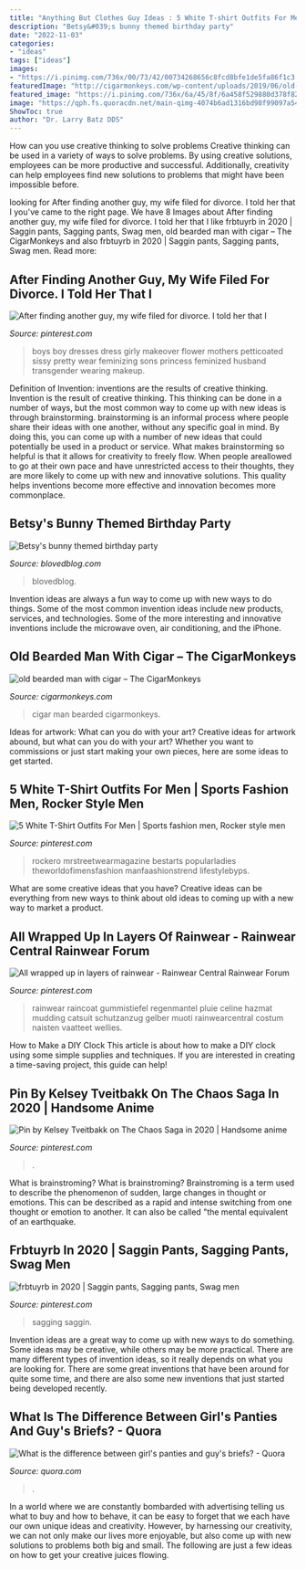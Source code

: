 ```yaml
---
title: "Anything But Clothes Guy Ideas : 5 White T-shirt Outfits For Men"
description: "Betsy&#039;s bunny themed birthday party"
date: "2022-11-03"
categories:
- "ideas"
tags: ["ideas"]
images:
- "https://i.pinimg.com/736x/00/73/42/00734268656c8fcd8bfe1de5fa86f1c3.jpg"
featuredImage: "http://cigarmonkeys.com/wp-content/uploads/2019/06/old-barded-man-with-cigar-2.jpg"
featured_image: "https://i.pinimg.com/736x/6a/45/8f/6a458f529880d378f820d1929149818b--new-daddy-pretty-boys.jpg"
image: "https://qph.fs.quoracdn.net/main-qimg-4074b6ad1316bd98f99097a54c37e7b6"
ShowToc: true
author: "Dr. Larry Batz DDS"
---
```



How can you use creative thinking to solve problems
Creative thinking can be used in a variety of ways to solve problems. By using creative solutions, employees can be more productive and successful. Additionally, creativity can help employees find new solutions to problems that might have been impossible before.

	

		
looking for After finding another guy, my wife filed for divorce. I told her that I you've came to the right page. We have 8 Images about After finding another guy, my wife filed for divorce. I told her that I like frbtuyrb in 2020 | Saggin pants, Sagging pants, Swag men, old bearded man with cigar – The CigarMonkeys and also frbtuyrb in 2020 | Saggin pants, Sagging pants, Swag men. Read more:
		
    
## After Finding Another Guy, My Wife Filed For Divorce. I Told Her That I

<img loading=lazy src="https://i.pinimg.com/736x/6a/45/8f/6a458f529880d378f820d1929149818b--new-daddy-pretty-boys.jpg" onerror="this.onerror=null;this.src='https://tse1.mm.bing.net/th?id=OIP.5sFvgVc28gtP3SOImz1DYQHaJ3&amp;pid=15.1';" alt="After finding another guy, my wife filed for divorce. I told her that I">

_Source: pinterest.com_

>boys boy dresses dress girly makeover flower mothers petticoated sissy pretty wear feminizing sons princess feminized husband transgender wearing makeup. 

	

Definition of Invention: inventions are the results of creative thinking.
Invention is the result of creative thinking. This thinking can be done in a number of ways, but the most common way to come up with new ideas is through brainstorming. brainstorming is an informal process where people share their ideas with one another, without any specific goal in mind. By doing this, you can come up with a number of new ideas that could potentially be used in a product or service.
What makes brainstorming so helpful is that it allows for creativity to freely flow. When people areallowed to go at their own pace and have unrestricted access to their thoughts, they are more likely to come up with new and innovative solutions. This quality helps inventions become more effective and innovation becomes more commonplace.

    
## Betsy&#039;s Bunny Themed Birthday Party

<img loading=lazy src="https://blovedblog.com/wp-content/uploads/2015/04/BLOVED-Bunny-First-Birthday-Party-11.jpg" onerror="this.onerror=null;this.src='https://tse4.mm.bing.net/th?id=OIP.jt8fLoKeRrVtu8_XlveRXQHaLH&amp;pid=15.1';" alt="Betsy&#039;s bunny themed birthday party">

_Source: blovedblog.com_

>blovedblog. 

	

Invention ideas are always a fun way to come up with new ways to do things. Some of the most common invention ideas include new products, services, and technologies. Some of the more interesting and innovative inventions include the microwave oven, air conditioning, and the iPhone.

    
## Old Bearded Man With Cigar – The CigarMonkeys

<img loading=lazy src="http://cigarmonkeys.com/wp-content/uploads/2019/06/old-barded-man-with-cigar-2.jpg" onerror="this.onerror=null;this.src='https://tse4.mm.bing.net/th?id=OIP.UEQo-ElBH0h6ZQhoPkxZSwHaIJ&amp;pid=15.1';" alt="old bearded man with cigar – The CigarMonkeys">

_Source: cigarmonkeys.com_

>cigar man bearded cigarmonkeys. 

	

Ideas for artwork: What can you do with your art?
Creative ideas for artwork abound, but what can you do with your art? Whether you want to commissions or just start making your own pieces, here are some ideas to get started.

    
## 5 White T-Shirt Outfits For Men | Sports Fashion Men, Rocker Style Men

<img loading=lazy src="https://i.pinimg.com/736x/00/73/42/00734268656c8fcd8bfe1de5fa86f1c3.jpg" onerror="this.onerror=null;this.src='https://tse4.mm.bing.net/th?id=OIP.zl_ljGjAtsFNJS31XLeYcgHaO0&amp;pid=15.1';" alt="5 White T-Shirt Outfits For Men | Sports fashion men, Rocker style men">

_Source: pinterest.com_

>rockero mrstreetwearmagazine bestarts popularladies theworldofimensfashion manfaashionstrend lifestylebyps. 

	

What are some creative ideas that you have?
Creative ideas can be everything from new ways to think about old ideas to coming up with a new way to market a product.

    
## All Wrapped Up In Layers Of Rainwear - Rainwear Central Rainwear Forum

<img loading=lazy src="https://i.pinimg.com/736x/2f/be/7a/2fbe7a71098cc95e3e36868ba843fb50.jpg" onerror="this.onerror=null;this.src='https://tse2.mm.bing.net/th?id=OIP.gPrtnOtY2l2J9CZaEk2uMQAAAA&amp;pid=15.1';" alt="All wrapped up in layers of rainwear - Rainwear Central Rainwear Forum">

_Source: pinterest.com_

>rainwear raincoat gummistiefel regenmantel pluie celine hazmat mudding catsuit schutzanzug gelber muoti rainwearcentral costum naisten vaatteet wellies. 

	

How to Make a DIY Clock
This article is about how to make a DIY clock using some simple supplies and techniques. If you are interested in creating a time-saving project, this guide can help!

    
## Pin By Kelsey Tveitbakk On The Chaos Saga In 2020 | Handsome Anime

<img loading=lazy src="https://i.pinimg.com/736x/25/40/6b/25406b4dca0112f09f7970644181c867.jpg" onerror="this.onerror=null;this.src='https://tse1.mm.bing.net/th?id=OIP.h5wyxzcYpNAh_zXq9c_0fQHaNK&amp;pid=15.1';" alt="Pin by Kelsey Tveitbakk on The Chaos Saga in 2020 | Handsome anime">

_Source: pinterest.com_

>. 

	

What is brainstroming?
What is brainstroming? Brainstroming is a term used to describe the phenomenon of sudden, large changes in thought or emotions. This can be described as a rapid and intense switching from one thought or emotion to another. It can also be called "the mental equivalent of an earthquake.

    
## Frbtuyrb In 2020 | Saggin Pants, Sagging Pants, Swag Men

<img loading=lazy src="https://i.pinimg.com/736x/ef/6b/e1/ef6be1d09e2c1929fc74fa94c799cbd4.jpg" onerror="this.onerror=null;this.src='https://tse4.mm.bing.net/th?id=OIP.BMHFLnO1cIH4cZi6Q6IkdgHaLH&amp;pid=15.1';" alt="frbtuyrb in 2020 | Saggin pants, Sagging pants, Swag men">

_Source: pinterest.com_

>sagging saggin. 

	

Invention ideas are a great way to come up with new ways to do something. Some ideas may be creative, while others may be more practical. There are many different types of invention ideas, so it really depends on what you are looking for. There are some great inventions that have been around for quite some time, and there are also some new inventions that just started being developed recently.

    
## What Is The Difference Between Girl&#039;s Panties And Guy&#039;s Briefs? - Quora

<img loading=lazy src="https://qph.fs.quoracdn.net/main-qimg-4074b6ad1316bd98f99097a54c37e7b6" onerror="this.onerror=null;this.src='https://tse4.mm.bing.net/th?id=OIP.3oIBMnTVUB-KWkl0-QKdYwHaJ3&amp;pid=15.1';" alt="What is the difference between girl&#039;s panties and guy&#039;s briefs? - Quora">

_Source: quora.com_

>. 

	

In a world where we are constantly bombarded with advertising telling us what to buy and how to behave, it can be easy to forget that we each have our own unique ideas and creativity. However, by harnessing our creativity, we can not only make our lives more enjoyable, but also come up with new solutions to problems both big and small. The following are just a few ideas on how to get your creative juices flowing.

